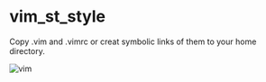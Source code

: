 # vim_st_style

Copy .vim and .vimrc or creat symbolic links of them to your home directory.  

![vim](https://user-images.githubusercontent.com/5017654/230510817-84500b33-b133-476f-846e-d474de4e8636.png)
